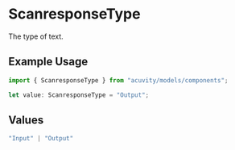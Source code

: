 # ScanresponseType

The type of text.

## Example Usage

```typescript
import { ScanresponseType } from "acuvity/models/components";

let value: ScanresponseType = "Output";
```

## Values

```typescript
"Input" | "Output"
```